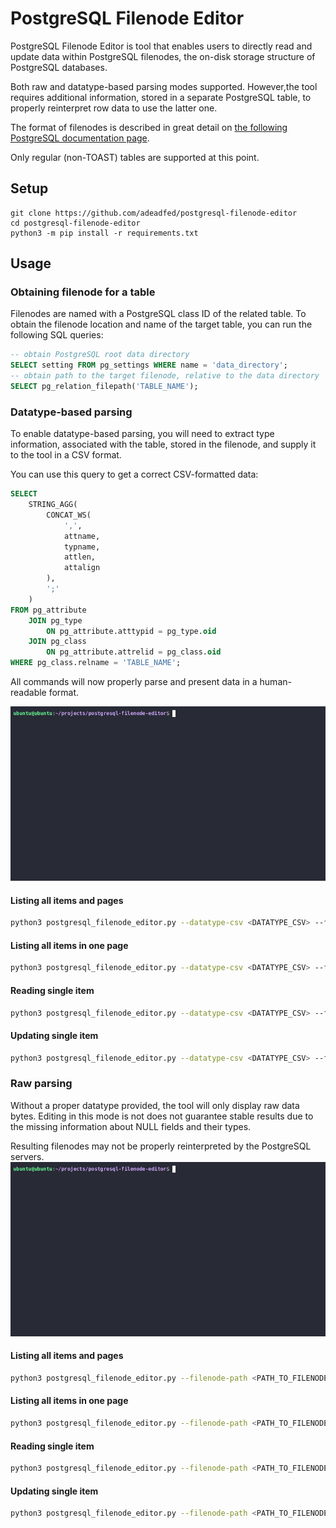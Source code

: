 # PostgreSQL Filenode Editor
PostgreSQL Filenode Editor is tool that enables users to directly read and update data within PostgreSQL filenodes, the on-disk storage structure of PostgreSQL databases. 

Both raw and datatype-based parsing modes supported. However,the tool requires additional information, stored in a separate PostgreSQL table, to properly reinterpret row data to use the latter one.

The format of filenodes is described in great detail on [the following PostgreSQL documentation page](https://www.postgresql.org/docs/current/storage-file-layout.html).

Only regular (non-TOAST) tables are supported at this point.

## Setup
```
git clone https://github.com/adeadfed/postgresql-filenode-editor
cd postgresql-filenode-editor
python3 -m pip install -r requirements.txt
```

## Usage
### Obtaining filenode for a table
Filenodes are named with a PostgreSQL class ID of the related table. To obtain the filenode location and name of the target table, you can run the following SQL queries:
```sql
-- obtain PostgreSQL root data directory
SELECT setting FROM pg_settings WHERE name = 'data_directory';
-- obtain path to the target filenode, relative to the data directory
SELECT pg_relation_filepath('TABLE_NAME');
```

### Datatype-based parsing
To enable datatype-based parsing, you will need to extract type information, associated with the table, stored in the filenode, and supply it to the tool in a CSV format. 

You can use this query to get a correct CSV-formatted data:
```sql
SELECT
    STRING_AGG(
        CONCAT_WS(
            ',',
            attname,
            typname,
            attlen,
            attalign
        ),
        ';'
    )
FROM pg_attribute
    JOIN pg_type
        ON pg_attribute.atttypid = pg_type.oid
    JOIN pg_class
        ON pg_attribute.attrelid = pg_class.oid
WHERE pg_class.relname = 'TABLE_NAME';
```

All commands will now properly parse and present data in a human-readable format.

![Datatype mode](demo/demo_datatype.gif)

#### Listing all items and pages
```bash
python3 postgresql_filenode_editor.py --datatype-csv <DATATYPE_CSV> --filenode-path <PATH_TO_FILENODE> --mode list
```

#### Listing all items in one page
```bash
python3 postgresql_filenode_editor.py --datatype-csv <DATATYPE_CSV> --filenode-path <PATH_TO_FILENODE> --mode list --page 0
```

#### Reading single item
```bash
python3 postgresql_filenode_editor.py --datatype-csv <DATATYPE_CSV> --filenode-path <PATH_TO_FILENODE> --mode read --page 0 --item 0
```

#### Updating single item
```bash
python3 postgresql_filenode_editor.py --datatype-csv <DATATYPE_CSV> --filenode-path <PATH_TO_FILENODE> --mode update --page 0 --item 0 --csv-data <NEW_ITEM_DATA_CSV>
```

### Raw parsing
Without a proper datatype provided, the tool will only display raw data bytes. Editing in this mode is not does not guarantee stable results due to the missing information about NULL fields and their types.

Resulting filenodes may not be properly reinterpreted by the PostgreSQL servers.
![Raw mode](demo/demo_raw.gif)

#### Listing all items and pages
```bash
python3 postgresql_filenode_editor.py --filenode-path <PATH_TO_FILENODE> --mode list
```

#### Listing all items in one page
```bash
python3 postgresql_filenode_editor.py --filenode-path <PATH_TO_FILENODE> --mode list --page 0
```

#### Reading single item
```bash
python3 postgresql_filenode_editor.py --filenode-path <PATH_TO_FILENODE> --mode read --page 0 --item 0
```

#### Updating single item
```bash
python3 postgresql_filenode_editor.py --filenode-path <PATH_TO_FILENODE> --mode update --page 0 --item 0 --csv-data <NEW_ITEM_DATA_CSV>
```